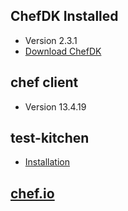 ## ChefDK Installed

* Version 2.3.1
* [Download ChefDK][1]

## chef client
* Version 13.4.19

## test-kitchen

* [Installation][3]

## [chef.io][2]

[1]: https://downloads.chef.io/chef-dk "Title"
[2]: https://www.chef.io "Title"
[3]: http://kitchen.ci/docs/getting-started/installing "Title"
